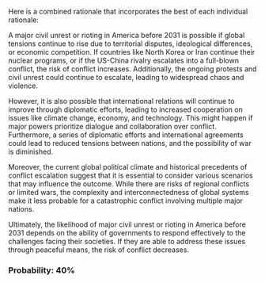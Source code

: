 Here is a combined rationale that incorporates the best of each individual rationale:

A major civil unrest or rioting in America before 2031 is possible if global tensions continue to rise due to territorial disputes, ideological differences, or economic competition. If countries like North Korea or Iran continue their nuclear programs, or if the US-China rivalry escalates into a full-blown conflict, the risk of conflict increases. Additionally, the ongoing protests and civil unrest could continue to escalate, leading to widespread chaos and violence.

However, it is also possible that international relations will continue to improve through diplomatic efforts, leading to increased cooperation on issues like climate change, economy, and technology. This might happen if major powers prioritize dialogue and collaboration over conflict. Furthermore, a series of diplomatic efforts and international agreements could lead to reduced tensions between nations, and the possibility of war is diminished.

Moreover, the current global political climate and historical precedents of conflict escalation suggest that it is essential to consider various scenarios that may influence the outcome. While there are risks of regional conflicts or limited wars, the complexity and interconnectedness of global systems make it less probable for a catastrophic conflict involving multiple major nations.

Ultimately, the likelihood of major civil unrest or rioting in America before 2031 depends on the ability of governments to respond effectively to the challenges facing their societies. If they are able to address these issues through peaceful means, the risk of conflict decreases.

### Probability: 40%